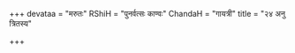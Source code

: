 +++
devataa = "मरुतः"
RShiH = "पुनर्वत्सः काण्वः"
ChandaH = "गायत्री"
title = "२४ अनु त्रितस्य"

+++
